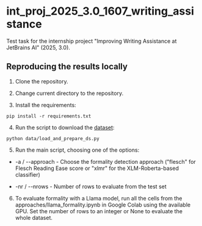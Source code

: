 # int_proj_2025_3.0_1607_writing_assistance
Test task for the internship project "Improving Writing Assistance at JetBrains AI" (2025, 3.0).

## Reproducing the results locally

1. Clone the repository.

2. Change current directory to the repository.

3. Install the requirements:

`pip install -r requirements.txt`

4. Run the script to download the [dataset](https://huggingface.co/datasets/osyvokon/pavlick-formality-scores):

`python data/load_and_prepare_ds.py`

5. Run the main script, choosing one of the options:

* -a / --approach - Choose the formality detection approach ("flesch" for Flesch Reading Ease score or "xlmr" for the XLM-Roberta-based classifier)

* -nr / --nrows - Number of rows to evaluate from the test set

6. To evaluate formality with a Llama model, run all the cells from the approaches/llama_formality.ipynb in Google Colab using the available GPU. Set the number of rows to an integer or None to evaluate the whole dataset.